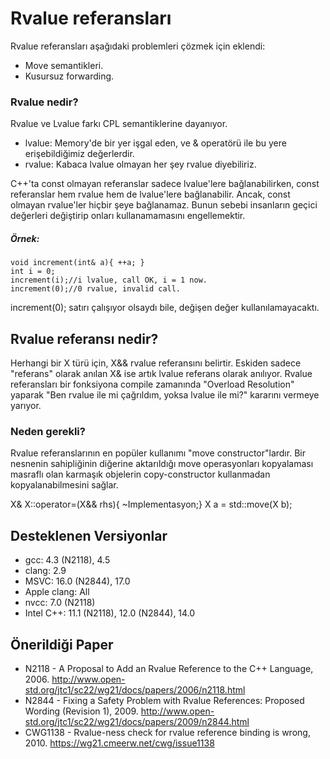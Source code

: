 # Rvalue referansları

Rvalue referansları aşağıdaki problemleri çözmek için eklendi:
- Move semantikleri.
- Kusursuz forwarding.

### Rvalue nedir?
Rvalue ve Lvalue farkı CPL semantiklerine dayanıyor.
- lvalue: Memory'de bir yer işgal eden, ve & operatörü ile bu yere erişebildiğimiz değerlerdir.
- rvalue: Kabaca lvalue olmayan her şey rvalue diyebiliriz.

C++'ta const olmayan referanslar sadece lvalue'lere bağlanabilirken, const referanslar hem rvalue hem de lvalue'lere bağlanabilir. Ancak, const olmayan rvalue'ler hiçbir şeye bağlanamaz. Bunun sebebi insanların geçici değerleri değiştirip onları kullanamamasını engellemektir.

##### Örnek:
    void increment(int& a){ ++a; }
    int i = 0;
    increment(i);//i lvalue, call OK, i = 1 now.
    increment(0);//0 rvalue, invalid call.

increment(0); satırı çalışıyor olsaydı bile, değişen değer kullanılamayacaktı.

## Rvalue referansı nedir?

Herhangi bir X türü için, X&& rvalue referansını belirtir. Eskiden sadece "referans" olarak anılan X& ise artık lvalue referans olarak anılıyor. Rvalue referansları bir fonksiyona compile zamanında "Overload Resolution" yaparak "Ben rvalue ile mi çağrıldım, yoksa lvalue ile mi?" kararını vermeye yarıyor.

### Neden gerekli?

Rvalue referanslarının en popüler kullanımı "move constructor"lardır. Bir nesnenin sahipliğinin diğerine aktarıldığı move operasyonları kopyalaması masraflı olan karmaşık objelerin copy-constructor kullanmadan kopyalanabilmesini sağlar.

X& X::operator=(X&& rhs){ ~Implementasyon;}
X a = std::move(X b);

## Desteklenen Versiyonlar

- gcc: 4.3 (N2118), 4.5
- clang: 2.9
- MSVC: 16.0 (N2844), 17.0
- Apple clang: All
- nvcc: 7.0 (N2118)
- Intel C++: 11.1 (N2118), 12.0 (N2844), 14.0

## Önerildiği Paper

- N2118 - A Proposal to Add an Rvalue Reference to the C++ Language, 2006. http://www.open-std.org/jtc1/sc22/wg21/docs/papers/2006/n2118.html
- N2844 - Fixing a Safety Problem with Rvalue References: Proposed Wording (Revision 1), 2009. http://www.open-std.org/jtc1/sc22/wg21/docs/papers/2009/n2844.html
- CWG1138 - Rvalue-ness check for rvalue reference binding is wrong, 2010. https://wg21.cmeerw.net/cwg/issue1138